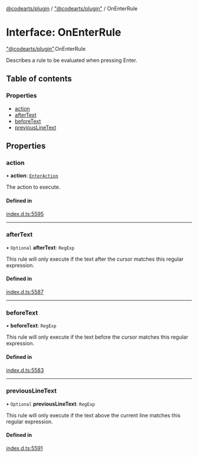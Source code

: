 [@codearts/plugin](../README.md) / ["@codearts/plugin"](../modules/_codearts_plugin_.md) / OnEnterRule

# Interface: OnEnterRule

["@codearts/plugin"](../modules/_codearts_plugin_.md).OnEnterRule

Describes a rule to be evaluated when pressing Enter.

## Table of contents

### Properties

- [action](codearts_plugin_.OnEnterRule.md#action)
- [afterText](codearts_plugin_.OnEnterRule.md#aftertext)
- [beforeText](codearts_plugin_.OnEnterRule.md#beforetext)
- [previousLineText](codearts_plugin_.OnEnterRule.md#previouslinetext)

## Properties

### action

• **action**: [`EnterAction`](codearts_plugin_.EnterAction.md)

The action to execute.

#### Defined in

[index.d.ts:5595](https://github.com/shuyaqian/cloudide-plugin-api/blob/3fbdd11/index.d.ts#L5595)

___

### afterText

• `Optional` **afterText**: `RegExp`

This rule will only execute if the text after the cursor matches this regular expression.

#### Defined in

[index.d.ts:5587](https://github.com/shuyaqian/cloudide-plugin-api/blob/3fbdd11/index.d.ts#L5587)

___

### beforeText

• **beforeText**: `RegExp`

This rule will only execute if the text before the cursor matches this regular expression.

#### Defined in

[index.d.ts:5583](https://github.com/shuyaqian/cloudide-plugin-api/blob/3fbdd11/index.d.ts#L5583)

___

### previousLineText

• `Optional` **previousLineText**: `RegExp`

This rule will only execute if the text above the current line matches this regular expression.

#### Defined in

[index.d.ts:5591](https://github.com/shuyaqian/cloudide-plugin-api/blob/3fbdd11/index.d.ts#L5591)
